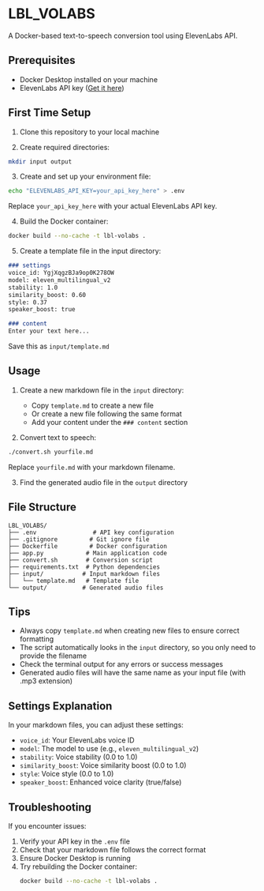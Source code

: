 # LBL_VOLABS

A Docker-based text-to-speech conversion tool using ElevenLabs API.

## Prerequisites

- Docker Desktop installed on your machine
- ElevenLabs API key ([Get it here](https://elevenlabs.io/))

## First Time Setup

1. Clone this repository to your local machine

2. Create required directories:
```bash
mkdir input output
```

3. Create and set up your environment file:
```bash
echo "ELEVENLABS_API_KEY=your_api_key_here" > .env
```
Replace `your_api_key_here` with your actual ElevenLabs API key.

4. Build the Docker container:
```bash
docker build --no-cache -t lbl-volabs .
```

5. Create a template file in the input directory:
```markdown
### settings
voice_id: YgjXqgzBJa9op0K278OW
model: eleven_multilingual_v2
stability: 1.0
similarity_boost: 0.60
style: 0.37
speaker_boost: true

### content
Enter your text here...
```
Save this as `input/template.md`

## Usage

1. Create a new markdown file in the `input` directory:
   - Copy `template.md` to create a new file
   - Or create a new file following the same format
   - Add your content under the `### content` section

2. Convert text to speech:
```bash
./convert.sh yourfile.md
```
Replace `yourfile.md` with your markdown filename.

3. Find the generated audio file in the `output` directory

## File Structure

```
LBL_VOLABS/
├── .env                # API key configuration
├── .gitignore         # Git ignore file
├── Dockerfile         # Docker configuration
├── app.py            # Main application code
├── convert.sh        # Conversion script
├── requirements.txt  # Python dependencies
├── input/           # Input markdown files
│   └── template.md   # Template file
└── output/          # Generated audio files
```

## Tips

- Always copy `template.md` when creating new files to ensure correct formatting
- The script automatically looks in the `input` directory, so you only need to provide the filename
- Check the terminal output for any errors or success messages
- Generated audio files will have the same name as your input file (with .mp3 extension)

## Settings Explanation

In your markdown files, you can adjust these settings:

- `voice_id`: Your ElevenLabs voice ID
- `model`: The model to use (e.g., `eleven_multilingual_v2`)
- `stability`: Voice stability (0.0 to 1.0)
- `similarity_boost`: Voice similarity boost (0.0 to 1.0)
- `style`: Voice style (0.0 to 1.0)
- `speaker_boost`: Enhanced voice clarity (true/false)

## Troubleshooting

If you encounter issues:

1. Verify your API key in the `.env` file
2. Check that your markdown file follows the correct format
3. Ensure Docker Desktop is running
4. Try rebuilding the Docker container:
   ```bash
   docker build --no-cache -t lbl-volabs .
   ```